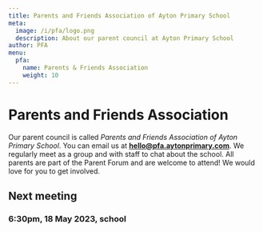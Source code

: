 ```yaml
---
title: Parents and Friends Association of Ayton Primary School
meta:
  image: /i/pfa/logo.png
  description: About our parent council at Ayton Primary School
author: PFA
menu:
  pfa:
    name: Parents & Friends Association
    weight: 10
---
```


# Parents and Friends Association

Our parent council is called *Parents and Friends Association of Ayton Primary School*. You can email us at **<hello@pfa.aytonprimary.com>**. We regularly meet as a group and with staff to chat about the school. All parents are part of the Parent Forum and are welcome to attend! We would love for you to get involved.

## Next meeting

### 6:30pm, 18 May 2023, school
